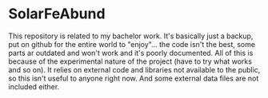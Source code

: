 # SolarFeAbund
This repository is related to my bachelor work. It's basically just a backup, put on github for the entire world to "enjoy"... the code isn't the best, some parts ar outdated and won't work and it's poorly documented. All of this is because of the experimental nature of the project (have to try what works and so on). It relies on external code and libraries not available to the public, so this isn't useful to anyone right now. And some external data files are not included either.
